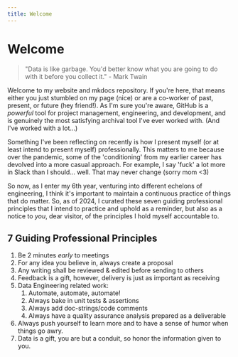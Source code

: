 ```yaml
---
title: Welcome
---
```

# Welcome

> "Data is like garbage. You'd better know what you are going to do with it before you collect it." - Mark Twain

Welcome to my website and mkdocs repository. If you're here, that means either you just stumbled on my page (nice) or are a co-worker of past, present, or future (hey friend!). As I'm sure you're aware, GitHub is a *powerful* tool for project management, engineering, and development, and is genuinely the most satisfying archival tool I've ever worked with. (And I've worked with a lot...)

Something I've been reflecting on recently is how I present myself (or at least intend to present myself) professionally. This matters to me because over the pandemic, some of the 'conditioning' from my earlier career has devolved into a more casual approach. For example, I say 'fuck' a lot more in Slack than I should... well. That may never change (sorry mom <3)


So now, as I enter my 6th year, venturing into different echelons of engineering, I think it's important to maintain a continuous practice of things that do matter. So, as of 2024, I curated these seven guiding professional principles that I intend to practice and uphold as a reminder, but also as a notice to _you_, dear visitor, of the principles I hold myself accountable to.



## **7 Guiding Professional Principles**

1. Be 2 minutes *early* to meetings
2. For any idea you believe in, always create a proposal
3. Any writing shall be reviewed & edited before sending to others
4. Feedback is a gift, however, delivery is just as important as receiving
5. Data Engineering related work:
    1. Automate, automate, automate!
    2. Always bake in unit tests & assertions
    3. Always add doc-strings/code comments
    4. Always have a quality assurance analysis prepared as a deliverable
6. Always push yourself to learn more and to have a sense of humor when things go awry.
7. Data is a gift, you are but a conduit, so honor the information given to you.

<!--
For full documentation visit [mkdocs.org](https://www.mkdocs.org).
## Commands

* `mkdocs new [dir-name]` - Create a new project.
* `mkdocs serve` - Start the live-reloading docs server.
* `mkdocs build` - Build the documentation site.
* `mkdocs -h` - Print help message and exit. -->


<!-- https://www.mkdocs.org/user-guide/writing-your-docs/ -->
<!-- https://squidfunk.github.io/mkdocs-material/setup/changing-the-colors/ -->

<!--
=== "Unordered list"

    * Sed sagittis eleifend rutrum
    * Donec vitae suscipit est
    * Nulla tempor lobortis orci

=== "Ordered list"

    1. Sed sagittis eleifend rutrum
    2. Donec vitae suscipit est
    3. Nulla tempor lobortis orci -->
